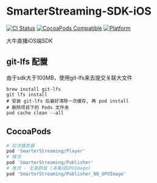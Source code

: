 # SmarterStreaming-SDK-iOS 

[![CI Status](https://img.shields.io/travis/wbcyclist/SmarterStreaming-SDK-iOS/master.svg)](https://travis-ci.org/wbcyclist/SmarterStreaming-SDK-iOS)
[![CocoaPods Compatible](https://img.shields.io/cocoapods/v/SmarterStreaming.svg)](https://cocoapods.org/pods/SmarterStreaming)
[![Platform](https://img.shields.io/cocoapods/p/SmarterStreaming.svg)](https://cocoapods.org/pods/SmarterStreaming)

大牛直播iOS端SDK

## git-lfs 配置

由于sdk大于100MB，使用git-lfs来去提交关联大文件

```
brew install git-lfs
git lfs install
# 安装 git-lfs 后最好清除一次缓存, 再 pod install
# 删除项目下的 Pods 文件夹
pod cache clean --all
```

## CocoaPods

```ruby
# 拉流播放器
pod 'SmarterStreaming/Player'
# 推流
pod 'SmarterStreaming/Publisher'
# 推流 - 无美颜版 (未集成GPUImage)
pod 'SmarterStreaming/Publisher_NO_GPUImage'
```
